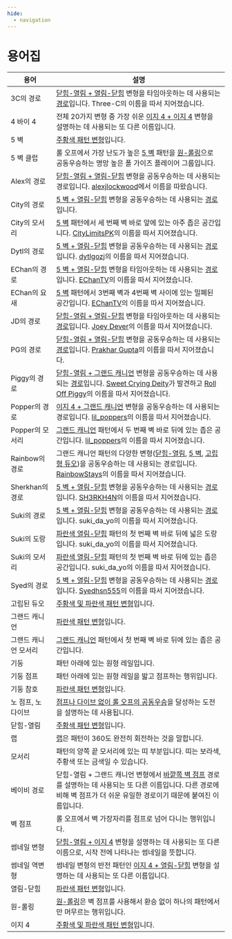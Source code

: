 ```yaml
---
hide:
  - navigation
---
```


# 용어집

| 용어                         | 설명 |
| --------------------------- | ----------- |
| 3C의 경로                    | [닫힘-열림 + 열림-닫힘](./variations/closed-open-open-closed.md) 변형을 타임아웃하는 데 사용되는 [경로](./variations/closed-open-open-closed.md#3c의-경로)입니다. Three-C의 이름을 따서 지어졌습니다. |
| 4 바이 4                     | 전체 20가지 변형 중 가장 쉬운 [이지 4 + 이지 4](./variations/easy-4-easy-4.md) 변형을 설명하는 데 사용되는 또 다른 이름입니다. |
| 5 벽                         | [주황색 패턴 변형](./rolls/5-waller.md)입니다. |
| 5 벽 클럽                    | 롤 오프에서 가장 난도가 높은 [5 벽](./rolls/5-waller.md) 패턴을 [원-롤링](./advanced/wall-jumps-one-rolling.md#원-롤링-챌린지)으로 공동우승하는 명망 높은 폴 가이즈 플레이어 그룹입니다. |
| Alex의 경로                 | [닫힘-열림 + 열림-닫힘](./variations/closed-open-open-closed.md#alex의-경로) 변형을 공동우승하는 데 사용되는 경로입니다. [alexjlockwood][alexjlockwood]에서 이름을 따왔습니다. |
| City의 경로                  | [5 벽 + 열림-닫힘](./variations/5-waller-open-closed.md) 변형을 공동우승하는 데 사용되는 [경로](./variations/5-waller-open-closed.md#city의-경로)입니다. |
| City의 모서리                | [5 벽](./rolls/5-waller.md) 패턴에서 세 번째 벽 바로 앞에 있는 아주 좁은 공간입니다. [CityLimitsPK][CityLimitsPK]의 이름을 따서 지어졌습니다. |
| Dytl의 경로                 | [5 벽 + 열림-닫힘](./variations/5-waller-open-closed.md) 변형을 공동우승하는 데 사용되는 [경로](./variations/5-waller-open-closed.md#city의-경로)입니다. [dytlgozj][dytlgozj]의 이름을 따서 지어졌습니다. |
| EChan의 경로                 | [5 벽 + 열림-닫힘](./variations/5-waller-open-closed.md) 변형을 타임아웃하는 데 사용되는 [경로](./variations/5-waller-open-closed.md#echans-path)입니다. [EChanTV][EChanTV]의 이름을 따서 지어졌습니다. |
| EChan의 요새                 | [5 벽](./rolls/5-waller.md) 패턴에서 3번째 벽과 4번째 벽 사이에 있는 밀폐된 공간입니다. [EChanTV][EChanTV]의 이름을 따서 지어졌습니다. |
| JD의 경로                    | [닫힘-열림 + 열림-닫힘](./variations/closed-open-open-closed.md) 변형을 타임아웃하는 데 사용되는 [경로](./variations/closed-open-open-closed.md#jd의-경로)입니다. [Joey Dever][JD]의 이름을 따서 지어졌습니다. |
| PG의 경로                   | [닫힘-열림 + 열림-닫힘](./variations/closed-open-open-closed.md) 변형을 공동우승하는 데 사용되는 [경로](./variations/closed-open-open-closed.md#pg의-경로)입니다. [Prakhar Gupta][PG]의 이름을 따서 지어졌습니다. |
| Piggy의 경로                | [닫힘-열림 + 그랜드 캐니언](./variations/closed-open-grand-canyon.md) 변형을 공동우승하는 데 사용되는 [경로](./variations/closed-open-grand-canyon.md#piggy의-경로)입니다. [Sweet Crying Deity][SweetCryingDeity]가 발견하고 [Roll Off Piggy][RollOffPiggy]의 이름을 따서 지어졌습니다. |
| Popper의 경로               | [이지 4 + 그랜드 캐니언](./variations/easy-4-grand-canyon.md#popper의-경로) 변형을 공동우승하는 데 사용되는 경로입니다. [lil_poppers][lil_poppers]의 이름을 따서 지어졌습니다. |
| Popper의 모서리             | [그랜드 캐니언](./rolls/grand-canyon.md) 패턴에서 두 번째 벽 바로 뒤에 있는 좁은 공간입니다. [lil_poppers][lil_poppers]의 이름을 따서 지어졌습니다. |
| Rainbow의 경로              | 그랜드 캐니언 패턴의 다양한 변형([닫힘-열림](./variations/closed-open-grand-canyon.md#rainbow의-경로), [5 벽](./variations/5-waller-grand-canyon.md#rainbow의-경로), [고립형 듀오](./variations/isolated-duo-grand-canyon.md#rainbow의-경로))을 공동우승하는 데 사용되는 경로입니다. [RainbowStays][RainbowStays]의 이름을 따서 지어졌습니다. |
| Sherkhan의 경로             | [5 벽 + 열림-닫힘](./variations/5-waller-open-closed.md) 변형을 공동우승하는 데 사용되는 [경로](./variations/5-waller-open-closed.md#sherkhan의-경로)입니다. [SH3RKH4N][SH3RKH4N]의 이름을 따서 지어졌습니다. |
| Suki의 경로                  | [5 벽 + 열림-닫힘](./variations/5-waller-open-closed.md) 변형을 공동우승하는 데 사용되는 [경로](./variations/5-waller-open-closed.md#suki의-경로)입니다. suki_da_yo의 이름을 따서 지어졌습니다. |
| Suki의 도랑                  | [파란색 열림-닫힘](./rolls/closed-open-open-closed.md#파란색-패턴) 패턴의 첫 번째 벽 바로 뒤에 넓은 도랑입니다. suki_da_yo의 이름을 따서 지어졌습니다. |
| Suki의 모서리                | [파란색 열림-닫힘](./rolls/closed-open-open-closed.md#파란색-패턴) 패턴의 첫 번째 벽 바로 뒤에 있는 좁은 공간입니다. suki_da_yo의 이름을 따서 지어졌습니다. |
| Syed의 경로                  | [5 벽 + 열림-닫힘](./variations/5-waller-open-closed.md) 변형을 공동우승하는 데 사용되는 [경로](./variations/5-waller-open-closed.md#syed의-경로)입니다. [Syedhsn555][Syed]의 이름을 따서 지어졌습니다. |
| 고립된 듀오                  | [주황색 및 파란색 패턴 변형](./rolls/isolated-duo.md)입니다. |
| 그랜드 캐니언                | [파란색 패턴 변형](./rolls/grand-canyon.md)입니다. |
| 그랜드 캐니언 모서리          | [그랜드 캐니언](./rolls/grand-canyon.md) 패턴에서 첫 번째 벽 바로 뒤에 있는 좁은 공간입니다. |
| 기둥                         | 패턴 아래에 있는 원형 레일입니다. |
| 기둥 점프                    | 패턴 아래에 있는 원형 레일을 밟고 점프하는 행위입니다. |
| 기둥 참호                   | [파란색 패턴 변형](./rolls/pillar-trench.md)입니다. |
| 노 점프, 노 다이브           | [점프나 다이브 없이 롤 오프의 공동우승](./advanced/no-jump-dive-timeouts.md)을 달성하는 도전을 설명하는 데 사용됩니다. |
| 닫힘-열림                 | [주황색 패턴 변형](./rolls/closed-open-open-closed.md#주황색-패턴)입니다. |
| 랩                          | [랩](./advanced/counting-laps.md)은 패턴이 360도 완전히 회전하는 것을 말합니다. |
| 모서리                       | 패턴의 양쪽 끝 모서리에 있는 띠 부분입니다. 띠는 보라색, 주황색 또는 금색일 수 있습니다. |
| 베이비 경로                   | 닫힘-열림 + 그랜드 캐니언 변형에서 [바깥쪽 벽 점프](./variations/closed-open-grand-canyon.md#바깥쪽-벽-점프를-이용하는-경로) 경로를 설명하는 데 사용되는 또 다른 이름입니다. 다른 경로에 비해 벽 점프가 더 쉬운 유일한 경로이기 때문에 붙여진 이름입니다. |
| 벽 점프                      | 롤 오프에서 벽 가장자리를 점프로 넘어 다니는 행위입니다. |
| 썸네일 변형                  | [닫힘-열림 + 이지 4](./variations/closed-open-easy-4.md) 변형을 설명하는 데 사용되는 또 다른 이름으로, 시작 전에 나타나는 썸네일을 뜻합니다. |
| 썸네일 역변형                | 썸네일 변형의 반전 패턴인 [이지 4 + 열림-닫힘](./variations/easy-4-open-closed.md) 변형을 설명하는 데 사용되는 또 다른 이름입니다. |
| 열림-닫힘                | [파란색 패턴 변형](./rolls/closed-open-open-closed.md#파란색-패턴)입니다. |
| 원-롤링                      | [원-롤링](./advanced/wall-jumps-one-rolling.md#원-롤링-챌린지)은 벽 점프를 사용해서 환승 없이 하나의 패턴에서만 머무르는 행위입니다. |
| 이지 4                       | [주황색 및 파란색 패턴 변형](./rolls/easy-4.md)입니다. |

[alexjlockwood]: <https://www.twitch.tv/alexjlockwood> "alexjlockwood's Twitch"
[CityLimitsPK]: <https://www.twitch.tv/citylimitspk> "CityLimitsPK's Twitch"
[EChanTV]: <https://www.youtube.com/user/hellomotto39> "EChan's YouTube"
[JD]: <https://www.twitch.tv/jdever449> "JD's Twitch"
[lil_poppers]: <https://www.twitch.tv/williamschiv> "lil_poppers' Twitch"
[SweetCryingDeity]: <https://space.bilibili.com/394453214> "SweetCryingDeity's Bilibili"
[RollOffPiggy]: <https://space.bilibili.com/476949409> "Roll Off Piggy's Bilibili"
[PG]: <https://www.twitch.tv/prakhar10gupta> "PG's Twitch"
[RainbowStays]: <https://space.bilibili.com/4650641> "Rainbow's BiliBili"
[SH3RKH4N]: <https://www.twitch.tv/sh3rkh4ntv> "SH3RKH4N's Twitch"
[Syed]: <https://www.youtube.com/channel/UCZXTEu6Qa8WDR4IeAyunaig> "Syed's YouTube"
[dytlgozj]: <https://www.twitch.tv/dytlgozj> "dytlgozj's Twitch"

